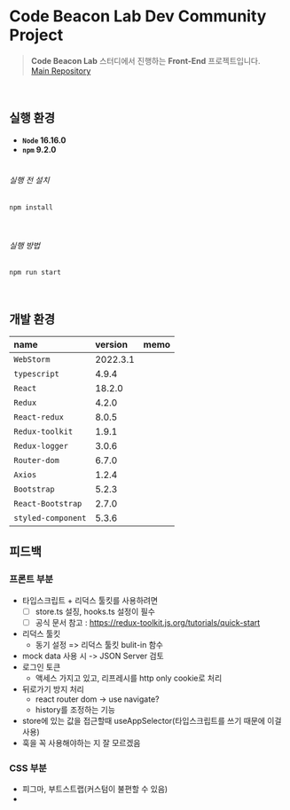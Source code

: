 # Code Beacon Lab Dev Community Project

> **Code Beacon Lab** 스터디에서 진행하는 **Front-End** 프로젝트입니다.
> <br/>[Main Repository](https://github.com/code-beacon-lab/cbl-bis-fe)

<br/>

## 실행 환경
- **`Node`  16.16.0**
- **`npm`  9.2.0**
<br/><br/>

###### 실행 전 설치
```shell
npm install
```

<br/>

###### 실행 방법
```shell
npm run start
```
<br/>

## 개발 환경
| **name**          | **version** | **memo**                    |
|:------------------|:------------|:----------------------------|
| `WebStorm`        | 2022.3.1    |                             |
| `typescript`      | 4.9.4       |                             |
| `React`           | 18.2.0      |                             |
| `Redux`           | 4.2.0       |                             |
| `React-redux`     | 8.0.5       |                             |
| `Redux-toolkit`   | 1.9.1       |                             |
| `Redux-logger`    | 3.0.6       |                             |
| `Router-dom`      | 6.7.0       |                             |
| `Axios`           | 1.2.4       |                             |
| `Bootstrap`       | 5.2.3       |                             |
| `React-Bootstrap` | 2.7.0       |                             |
| `styled-component`| 5.3.6       |                             |


## 피드백
### 프론트 부분
  - 타입스크립트 + 리덕스 툴킷를 사용하려면
    - [ ] store.ts 설징, hooks.ts 설정이 필수
    - [ ] 공식 문서 참고 : <https://redux-toolkit.js.org/tutorials/quick-start>
  - 리덕스 툴킷
    - 동기 설정 => 리덕스 툴킷 bulit-in 함수 
  - mock data 사용 시 -> JSON Server 검토
  - 로그인 토큰
    - 액세스 가지고 있고, 리프레시를 http only cookie로 처리
  - 뒤로가기 방지 처리
    - react router dom -> use navigate?
    - history를 조정하는 기능 
  - store에 있는 값을 접근할때  useAppSelector(타입스크립트를 쓰기 때문에 이걸 사용)
  - 훅을 꼭 사용해야하는 지 잘 모르겠음
### CSS 부분
  - 피그마, 부트스트랩(커스텀이 불편할 수 있음)
  - 
